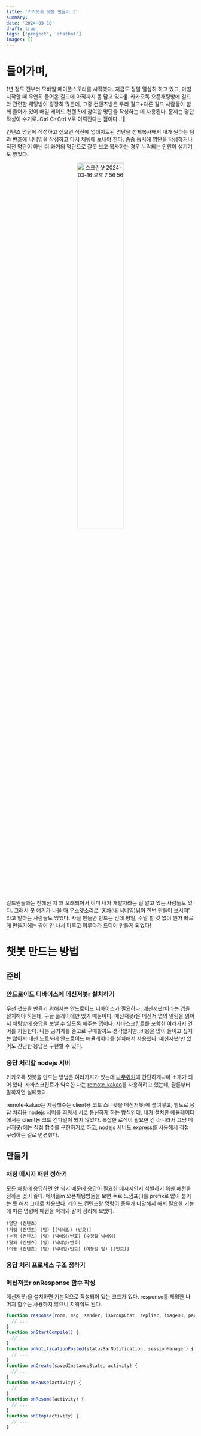 ```yaml
---
title: '카카오톡 챗봇 만들기 1'
summary:
date: '2024-03-10'
draft: true
tags: ['project', 'chatbot']
images: []
---
```


# 들어가며,

1년 정도 전부터 모바일 메이플스토리를 시작했다. 지금도 정말 열심히 하고 있고, 마침 시작할 때 우연히 들어온 길드에 아직까지 몸 담고 있다🫡. 카카오톡 오픈채팅방에 길드와 관련한 채팅방이 굉장히 많은데, 그중 컨텐츠방은 우리 길드+다른 길드 사람들이 함께 들어가 있어 매일 레이드 컨텐츠에 참여할 명단을 작성하는 데 사용된다. 문제는 명단 작성이 수기로..Ctrl C+Ctrl V로 이뤄진다는 점이다..!🥲

컨텐츠 명단에 작성하고 싶으면 직전에 업데이트된 명단을 전체복사해서 내가 원하는 팀과 번호에 닉네임을 작성하고 다시 채팅에 보내야 한다. 종종 동시에 명단을 작성하거나 직전 명단이 아닌 더 과거의 명단으로 잘못 보고 복사하는 경우 누락되는 인원이 생기기도 했었다.

<p align="center">
  <img width="50%" alt="스크린샷 2024-03-16 오후 7 56 56" src="https://github.com/zubetcha/seed-bot/assets/91620721/f3fe281a-aa7c-4b30-b2c7-ed53bb0435ab">
</p>

길드원들과는 친해진 지 꽤 오래되어서 이미 내가 개발자라는 걸 알고 있는 사람들도 있다. 그래서 봇 얘기가 나올 때 우스갯소리로 '홍차(내 닉네임)님이 한번 만들어 보시져' 라고 말하는 사람들도 있었다. 사실 만들면 만드는 건데 평일, 주말 할 것 없이 뭔가 빠르게 만들기에는 짬이 안 나서 미루고 미루다가 드디어 만들게 되었다!

# 챗봇 만드는 방법

## 준비

### 안드로이드 디바이스에 메신저봇r 설치하기

우선 챗봇을 만들기 위해서는 안드로이드 디바이스가 필요하다. [메신저봇r](https://play.google.com/store/apps/details?id=com.xfl.msgbot&hl=ko&gl=US)이라는 앱을 설치해야 하는데, 구글 플레이에만 있기 때문이다. 메신저봇r은 메신저 앱의 알림을 읽어서 채팅방에 응답을 보낼 수 있도록 해주는 앱이다. 자바스크립트를 포함한 여러가지 언어를 지원한다. 나는 공기계를 중고로 구매할까도 생각했지만..비용을 많이 들이고 싶지는 않아서 대신 노트북에 안드로이드 애뮬레이터를 설치해서 사용했다. 메신저봇r만 있어도 간단한 응답은 구현할 수 있다.

### 응답 처리할 nodejs 서버

카카오톡 챗봇을 만드는 방법은 여러가지가 있는데 [나무위키](https://namu.wiki/w/%EC%B9%B4%EC%B9%B4%EC%98%A4%ED%86%A1%20%EB%B4%87/%EC%A0%9C%EC%9E%91%EB%B2%95)에 간단하게나마 소개가 되어 있다. 자바스크립트가 익숙한 나는 [remote-kakao](https://github.com/remote-kakao)를 사용하려고 했는데, 결론부터 말하자면 실패했다.

remote-kakao는 제공해주는 client용 코드 스니펫을 메신저봇r에 붙여넣고, 별도로 응답 처리용 nodejs 서버를 띄워서 서로 통신하게 하는 방식인데, 내가 설치한 에뮬레이터에서는 client용 코드 컴파일이 되지 않았다. 복잡한 로직이 필요한 건 아니라서 그냥 메신저봇r에는 직접 함수를 구현하기로 하고, nodejs 서버도 express를 사용해서 직접 구성하는 걸로 변경했다.

## 만들기

### 채팅 메시지 패턴 정하기

모든 채팅에 응답하면 안 되기 때문에 응답이 필요한 메시지인지 식별하기 위한 패턴을 정하는 것이 좋다. 메이플m 오픈채팅방들을 보면 주로 느낌표(!)를 prefix로 많이 붙이는 듯 해서 그대로 차용했다. 레이드 컨텐츠랑 명령어 종류가 다양해서 해서 필요한 기능에 따른 명령어 패턴을 아래와 같이 정리해 보았다.

```text
!명단 (컨텐츠)
!가입 (컨텐츠) (팀) [(닉네임) (번호)]
!수정 (컨텐츠) (팀) (닉네임/번호) (수정할 닉네임)
!탈퇴 (컨텐츠) (팀) (닉네임/번호)
!이동 (컨텐츠) (팀) (닉네임/번호) (이동할 팀) [(번호)]
```

### 응답 처리 프로세스 구조 정하기

### 메신저봇r onResponse 함수 작성

메신저봇r을 설치하면 기본적으로 작성되어 있는 코드가 있다. response를 제외한 나머지 함수는 사용하지 않으니 지워줘도 된다.

```javascript
function response(room, msg, sender, isGroupChat, replier, imageDB, packageName) {
  // ...
}
function onStartCompile() {
  // ...
}
function onNotificationPosted(statusBarNotification, sessionManager) {
  // ...
}
function onCreate(savedInstanceState, activity) {
  // ...
}
function onPause(activity) {
  // ...
}
function onResume(activity) {
  // ...
}
function onStop(activity) {
  // ...
}
```

